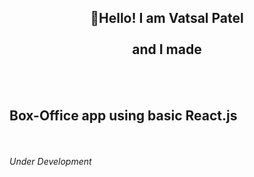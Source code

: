 <h2 align="center">👋Hello! I am Vatsal Patel <br /><br /> and I made</h2><br /><br />

<h2>Box-Office app using basic React.js</h2><br /><br />
<i>Under Development</i>

<!-- 
<h3>Preview:-</h3><br />
<img src="" style="border-radius:1rem" alt="preview-img"><br />

<h3>Link:-</h3><br />

<br /><br />

<h3>Language and suppoters used:-</h3><br />
<ul>
  <li>React Lib. JS</li>
  <li> HTML </li>
  <li> CSS </li>
</ul>  
<br /><br /> -->
